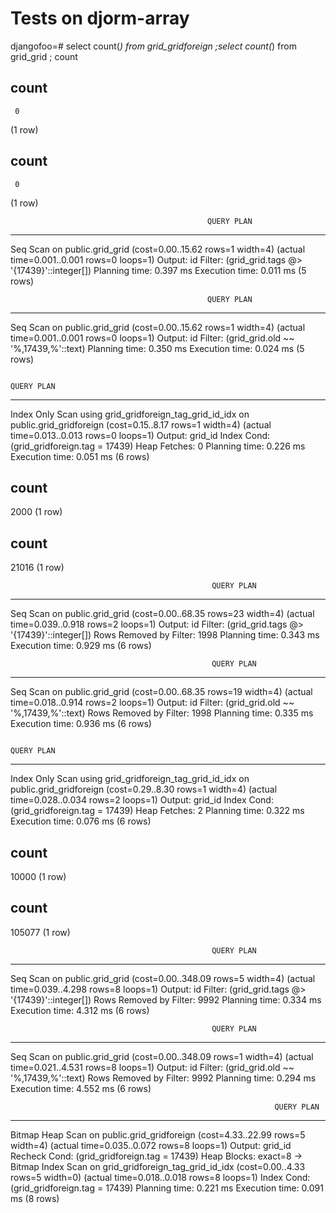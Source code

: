 Tests on djorm-array
====================

djangofoo=# select count(*) from grid_gridforeign ;select count(*) from grid_grid ; count  

 count 
-------
     0
(1 row)

 count 
-------
     0
(1 row)

                                                QUERY PLAN                                                 
-----------------------------------------------------------------------------------------------------------
 Seq Scan on public.grid_grid  (cost=0.00..15.62 rows=1 width=4) (actual time=0.001..0.001 rows=0 loops=1)
   Output: id
   Filter: (grid_grid.tags @> '{17439}'::integer[])
 Planning time: 0.397 ms
 Execution time: 0.011 ms
(5 rows)

                                                QUERY PLAN                                                 
-----------------------------------------------------------------------------------------------------------
 Seq Scan on public.grid_grid  (cost=0.00..15.62 rows=1 width=4) (actual time=0.001..0.001 rows=0 loops=1)
   Output: id
   Filter: (grid_grid.old ~~ '%,17439,%'::text)
 Planning time: 0.350 ms
 Execution time: 0.024 ms
(5 rows)

                                                                          QUERY PLAN                                                                           
---------------------------------------------------------------------------------------------------------------------------------------------------------------
 Index Only Scan using grid_gridforeign_tag_grid_id_idx on public.grid_gridforeign  (cost=0.15..8.17 rows=1 width=4) (actual time=0.013..0.013 rows=0 loops=1)
   Output: grid_id
   Index Cond: (grid_gridforeign.tag = 17439)
   Heap Fetches: 0
 Planning time: 0.226 ms
 Execution time: 0.051 ms
(6 rows)

 count 
-------
  2000
(1 row)

 count 
-------
 21016
(1 row)

                                                 QUERY PLAN                                                 
------------------------------------------------------------------------------------------------------------
 Seq Scan on public.grid_grid  (cost=0.00..68.35 rows=23 width=4) (actual time=0.039..0.918 rows=2 loops=1)
   Output: id
   Filter: (grid_grid.tags @> '{17439}'::integer[])
   Rows Removed by Filter: 1998
 Planning time: 0.343 ms
 Execution time: 0.929 ms
(6 rows)

                                                 QUERY PLAN                                                 
------------------------------------------------------------------------------------------------------------
 Seq Scan on public.grid_grid  (cost=0.00..68.35 rows=19 width=4) (actual time=0.018..0.914 rows=2 loops=1)
   Output: id
   Filter: (grid_grid.old ~~ '%,17439,%'::text)
   Rows Removed by Filter: 1998
 Planning time: 0.335 ms
 Execution time: 0.936 ms
(6 rows)

                                                                          QUERY PLAN                                                                           
---------------------------------------------------------------------------------------------------------------------------------------------------------------
 Index Only Scan using grid_gridforeign_tag_grid_id_idx on public.grid_gridforeign  (cost=0.29..8.30 rows=1 width=4) (actual time=0.028..0.034 rows=2 loops=1)
   Output: grid_id
   Index Cond: (grid_gridforeign.tag = 17439)
   Heap Fetches: 2
 Planning time: 0.322 ms
 Execution time: 0.076 ms
(6 rows)

 count 
-------
 10000
(1 row)

 count  
--------
 105077
(1 row)

                                                 QUERY PLAN                                                 
------------------------------------------------------------------------------------------------------------
 Seq Scan on public.grid_grid  (cost=0.00..348.09 rows=5 width=4) (actual time=0.039..4.298 rows=8 loops=1)
   Output: id
   Filter: (grid_grid.tags @> '{17439}'::integer[])
   Rows Removed by Filter: 9992
 Planning time: 0.334 ms
 Execution time: 4.312 ms
(6 rows)

                                                 QUERY PLAN                                                 
------------------------------------------------------------------------------------------------------------
 Seq Scan on public.grid_grid  (cost=0.00..348.09 rows=1 width=4) (actual time=0.021..4.531 rows=8 loops=1)
   Output: id
   Filter: (grid_grid.old ~~ '%,17439,%'::text)
   Rows Removed by Filter: 9992
 Planning time: 0.294 ms
 Execution time: 4.552 ms
(6 rows)

                                                               QUERY PLAN                                                                
-----------------------------------------------------------------------------------------------------------------------------------------
 Bitmap Heap Scan on public.grid_gridforeign  (cost=4.33..22.99 rows=5 width=4) (actual time=0.035..0.072 rows=8 loops=1)
   Output: grid_id
   Recheck Cond: (grid_gridforeign.tag = 17439)
   Heap Blocks: exact=8
   ->  Bitmap Index Scan on grid_gridforeign_tag_grid_id_idx  (cost=0.00..4.33 rows=5 width=0) (actual time=0.018..0.018 rows=8 loops=1)
         Index Cond: (grid_gridforeign.tag = 17439)
 Planning time: 0.221 ms
 Execution time: 0.091 ms
(8 rows)
